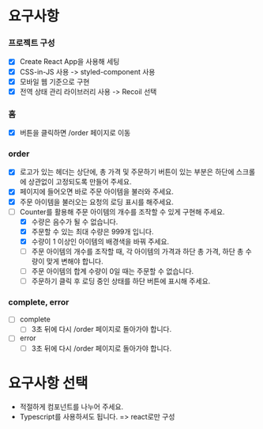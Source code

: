 # 요구사항

### 프로젝트 구성

- [x] Create React App을 사용해 세팅
- [x] CSS-in-JS 사용 -> styled-component 사용
- [x] 모바일 웹 기준으로 구현
- [x] 전역 상태 관리 라이브러리 사용 -> Recoil 선택

### 홈

- [x] 버튼을 클릭하면 /order 페이지로 이동

### order

- [x] 로고가 있는 헤더는 상단에, 총 가격 및 주문하기 버튼이 있는 부분은 하단에 스크롤에 상관없이 고정되도록 만들어 주세요.
- [x] 페이지에 들어오면 바로 주문 아이템을 불러와 주세요.
- [x] 주문 아이템을 불러오는 요청의 로딩 표시를 해주세요.
- [ ] Counter를 활용해 주문 아이템의 개수를 조작할 수 있게 구현해 주세요.
  - [x] 수량은 음수가 될 수 없습니다.
  - [x] 주문할 수 있는 최대 수량은 999개 입니다.
  - [x] 수량이 1 이상인 아이템의 배경색을 바꿔 주세요.
  - [ ] 주문 아이템의 개수를 조작할 때, 각 아이템의 가격과 하단 총 가격, 하단 총 수량이 맞게 변해야 합니다.
  - [ ] 주문 아이템의 합계 수량이 0일 때는 주문할 수 없습니다.
  - [ ] 주문하기 클릭 후 로딩 중인 상태를 하단 버튼에 표시해 주세요.

### complete, error

- [ ] complete
  - [ ] 3초 뒤에 다시 /order 페이지로 돌아가야 합니다.
- [ ] error
  - [ ] 3초 뒤에 다시 /order 페이지로 돌아가야 합니다.

# 요구사항 선택

- 적절하게 컴포넌트를 나누어 주세요.
- Typescript를 사용하셔도 됩니다. => react로만 구성
